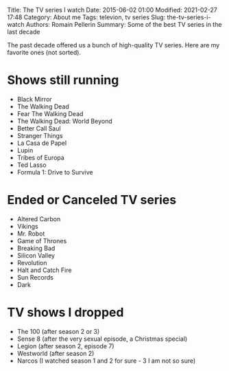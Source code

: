 Title: The TV series I watch
Date: 2015-06-02 01:00
Modified: 2021-02-27 17:48
Category: About me
Tags: televion, tv series
Slug: the-tv-series-i-watch
Authors: Romain Pellerin
Summary: Some of the best TV series in the last decade

The past decade offered us a bunch of high-quality TV series. Here are my favorite ones (not sorted).

# Shows still running

- Black Mirror
- The Walking Dead
- Fear The Walking Dead
- The Walking Dead: World Beyond
- Better Call Saul
- Stranger Things
- La Casa de Papel
- Lupin
- Tribes of Europa
- Ted Lasso
- Formula 1: Drive to Survive

# Ended or Canceled TV series

- Altered Carbon
- Vikings
- Mr. Robot
- Game of Thrones
- Breaking Bad
- Silicon Valley
- Revolution
- Halt and Catch Fire
- Sun Records
- Dark

# TV shows I dropped

- The 100 (after season 2 or 3)
- Sense 8 (after the very sexual episode, a Christmas special)
- Legion (after season 2, episode 7)
- Westworld (after season 2)
- Narcos (I watched season 1 and 2 for sure - 3 I am not so sure)
